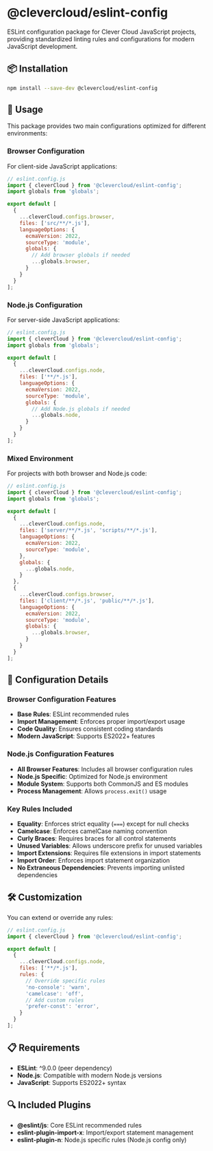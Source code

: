 # @clevercloud/eslint-config

ESLint configuration package for Clever Cloud JavaScript projects, providing standardized linting rules and configurations for modern JavaScript development.

## 📦 Installation

```bash
npm install --save-dev @clevercloud/eslint-config
```

## 🚀 Usage

This package provides two main configurations optimized for different environments:

### Browser Configuration

For client-side JavaScript applications:

```javascript
// eslint.config.js
import { cleverCloud } from '@clevercloud/eslint-config';
import globals from 'globals';

export default [
  {
    ...cleverCloud.configs.browser,
    files: ['src/**/*.js'],
    languageOptions: {
      ecmaVersion: 2022,
      sourceType: 'module',
      globals: {
        // Add browser globals if needed
        ...globals.browser,
      }
    }
  }
];
```

### Node.js Configuration

For server-side JavaScript applications:

```javascript
// eslint.config.js
import { cleverCloud } from '@clevercloud/eslint-config';
import globals from 'globals';

export default [
  {
    ...cleverCloud.configs.node,
    files: ['**/*.js'],
    languageOptions: {
      ecmaVersion: 2022,
      sourceType: 'module',
      globals: {
        // Add Node.js globals if needed
        ...globals.node,
      }
    }
  }
];
```

### Mixed Environment

For projects with both browser and Node.js code:

```javascript
// eslint.config.js
import { cleverCloud } from '@clevercloud/eslint-config';
import globals from 'globals';

export default [
  {
    ...cleverCloud.configs.node,
    files: ['server/**/*.js', 'scripts/**/*.js'],
    languageOptions: {
      ecmaVersion: 2022,
      sourceType: 'module',
    },
    globals: {
      ...globals.node,
    }
  },
  {
    ...cleverCloud.configs.browser,
    files: ['client/**/*.js', 'public/**/*.js'],
    languageOptions: {
      ecmaVersion: 2022,
      sourceType: 'module',
      globals: {
        ...globals.browser,
      }
    }
  }
];
```

## 🔧 Configuration Details

### Browser Configuration Features

- **Base Rules**: ESLint recommended rules
- **Import Management**: Enforces proper import/export usage
- **Code Quality**: Ensures consistent coding standards
- **Modern JavaScript**: Supports ES2022+ features

### Node.js Configuration Features

- **All Browser Features**: Includes all browser configuration rules
- **Node.js Specific**: Optimized for Node.js environment
- **Module System**: Supports both CommonJS and ES modules
- **Process Management**: Allows `process.exit()` usage

### Key Rules Included

- **Equality**: Enforces strict equality (`===`) except for null checks
- **Camelcase**: Enforces camelCase naming convention
- **Curly Braces**: Requires braces for all control statements
- **Unused Variables**: Allows underscore prefix for unused variables
- **Import Extensions**: Requires file extensions in import statements
- **Import Order**: Enforces import statement organization
- **No Extraneous Dependencies**: Prevents importing unlisted dependencies

## 🛠️ Customization

You can extend or override any rules:

```javascript
// eslint.config.js
import { cleverCloud } from '@clevercloud/eslint-config';

export default [
  {
    ...cleverCloud.configs.node,
    files: ['**/*.js'],
    rules: {
      // Override specific rules
      'no-console': 'warn',
      'camelcase': 'off',
      // Add custom rules
      'prefer-const': 'error',
    }
  }
];
```

## 📋 Requirements

- **ESLint**: ^9.0.0 (peer dependency)
- **Node.js**: Compatible with modern Node.js versions
- **JavaScript**: Supports ES2022+ syntax

## 🔍 Included Plugins

- **@eslint/js**: Core ESLint recommended rules
- **eslint-plugin-import-x**: Import/export statement management
- **eslint-plugin-n**: Node.js specific rules (Node.js config only)
